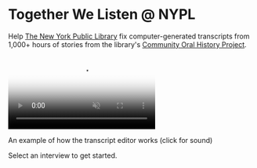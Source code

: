 # Together We Listen @ NYPL

Help [The New York Public Library](http://www.nypl.org/) fix computer-generated transcripts from 1,000+ hours of stories from the library's [Community Oral History Project](http://oralhistory.nypl.org/).

<video src="https://s3.amazonaws.com/togetherwelisten.nypl.org/video/twl_sample.mp4" preload="auto" class="toggle-sound sample-video" autoplay loop muted poster="https://s3.amazonaws.com/togetherwelisten.nypl.org/img/twl_sample.png"></video>
<p class="caption">An example of how the transcript editor works (click for sound)</p>

Select an interview to get started.
